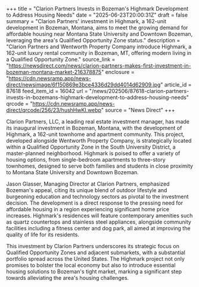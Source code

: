 +++
title = "Clarion Partners Invests in Bozeman's Highmark Development to Address Housing Needs"
date = "2025-06-23T20:00:31Z"
draft = false
summary = "Clarion Partners' investment in Highmark, a 162-unit development in Bozeman, Montana, aims to meet the growing demand for affordable housing near Montana State University and Downtown Bozeman, leveraging the area's Qualified Opportunity Zone status."
description = "Clarion Partners and Wentworth Property Company introduce Highmark, a 162-unit luxury rental community in Bozeman, MT, offering modern living in a Qualified Opportunity Zone."
source_link = "https://newsdirect.com/news/clarion-partners-makes-first-investment-in-bozeman-montana-market-216378875"
enclosure = "https://cdn.newsramp.app/news-direct/newsimage/6f150869e3bce4336d29dd4014d62909.jpg"
article_id = 87618
feed_item_id = 16042
url = "/news/202506/87618-clarion-partners-invests-in-bozemans-highmark-development-to-address-housing-needs"
qrcode = "https://cdn.newsramp.app/news-direct/qrcode/256/23/hushHwKI.webp"
source = "News Direct"
+++

<p>Clarion Partners, LLC, a leading real estate investment manager, has made its inaugural investment in Bozeman, Montana, with the development of Highmark, a 162-unit townhome and apartment community. This project, developed alongside Wentworth Property Company, is strategically located within a Qualified Opportunity Zone in the South University District, a master-planned neighborhood. Highmark is poised to offer a variety of housing options, from single-bedroom apartments to three-story townhomes, designed to serve both families and students in close proximity to Montana State University and Downtown Bozeman.</p><p>Jason Glasser, Managing Director at Clarion Partners, emphasized Bozeman's appeal, citing its unique blend of outdoor lifestyle and burgeoning education and technology sectors as pivotal to the investment decision. The development is a direct response to the pressing need for affordable housing in a region experiencing significant home price increases. Highmark's residences will feature contemporary amenities such as quartz countertops and stainless steel appliances, alongside community facilities including a fitness center and dog park, all aimed at improving the quality of life for its residents.</p><p>This investment by Clarion Partners underscores its strategic focus on Qualified Opportunity Zones and adjacent submarkets, with a substantial portfolio spread across the United States. The Highmark project not only promises to bolster the local economy but also to introduce essential housing solutions to Bozeman's tight market, marking a significant step towards alleviating the area's housing challenges.</p>